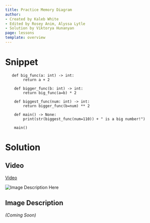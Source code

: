 ```yaml
---
title: Practice Memory Diagram
author:
- Created by Kaleb White
- Edited by Rosey Anim, Alyssa Lytle
- Solution by Viktorya Hunanyan
page: lessons
template: overview
---
```


# Snippet

<pre>
<code class="python">   def big_func(a: int) -> int:
        return a + 2

    def bigger_func(b: int) -> int:
        return big_func(a=b) * 2

    def biggest_func(num: int) -> int:
        return bigger_func(b=num) ** 2

    def main() -> None:
        print(str(biggest_func(num=110)) + " is a big number!")

    main()
</code></pre>

# Solution

## Video

[Video](https://youtu.be/vpPrAIKvMPk)

<img class="img-fluid" src="/static/practice-mem-diagrams/big_func.jpg" alt="Image Description Here"  />

## Image Description
*(Coming Soon)*

<!-- [Video](https://youtu.be/TOeZrIu0GnQ?si=uKDO2Ym6Wdi3RBKT)

<img class="img-fluid" src="/static/practice-mem-diagrams/func-import-00-sol.png" alt=""/> -->